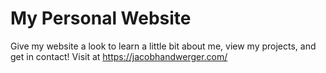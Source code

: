 # My Personal Website

Give my website a look to learn a little bit about me, view my projects, and get in contact!
Visit at https://jacobhandwerger.com/

